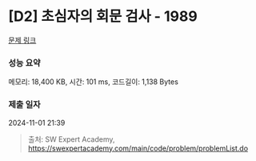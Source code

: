 # [D2] 초심자의 회문 검사 - 1989 

[문제 링크](https://swexpertacademy.com/main/code/problem/problemDetail.do?contestProbId=AV5PyTLqAf4DFAUq) 

### 성능 요약

메모리: 18,400 KB, 시간: 101 ms, 코드길이: 1,138 Bytes

### 제출 일자

2024-11-01 21:39



> 출처: SW Expert Academy, https://swexpertacademy.com/main/code/problem/problemList.do
